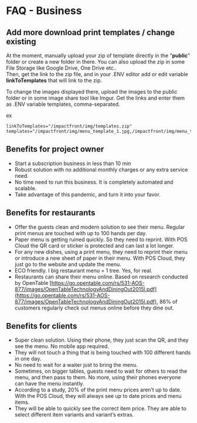 # FAQ - Business

## Add more download print templates / change existing

At the moment, manually upload your zip of template directly in the "**public**" folder or create a new folder in there. You can also upload the zip in some File Storage like Google Drive, One Drive etc..  
Then, get the link to the zip file, and in your .ENV editor add or edit variable **linkToTemplates** that will link to the zip.

To change the images displayed there, upload the images to the public folder or in some image share tool like Imgur. Get the links and enter them as .ENV variable templates, comma-separated.

ex

```text
linkToTemplates="/impactfront/img/templates.zip"
templates="/impactfront/img/menu_template_1.jpg,/impactfront/img/menu_template_2.jpg"
```

## Benefits for project owner

* Start a subscription business in less than 10 min
* Robust solution with no additional monthly charges or any extra service need.
* No time need to run this business. It is completely automated and scalable.
* Take advantage of this pandemic, and turn it into your favor.

## Benefits for restaurants

* Offer the guests clean and modern solution to see their menu. Regular print menus are touched with up to 100 hands per day.
* Paper menu is getting ruined quickly. So they need to reprint. With POS Cloud the QR card or sticker is protected and can last a lot longer.
* For any new dishes, using a print menu, they need to reprint their menu or introduce a new sheet of paper in their menu. With POS Cloud, they just go to the website and update the menu.
* ECO friendly. I big restaurant menu = 1 tree. Yes, for real.
* Restaurants can share their menu online. Based on research conducted by OpenTable [https://go.opentable.com/rs/531-AOS-877/images/OpenTableTechnologyAndDiningOut2015l.pdf](https://go.opentable.com/rs/531-AOS-877/images/OpenTableTechnologyAndDiningOut2015l.pdf), 86% of customers regularly check out menus online before they dine out.

## Benefits for clients

* Super clean solution. Using their phone, they just scan the QR, and they see the menu. No mobile app required.
* They will not touch a thing that is being touched with 100 different hands in one day.
* No need to wait for a waiter just to bring the menu.
* Sometimes, on bigger tables, guests need to wait for others to read the menu, and then pass to them. No more, using their phones everyone can have the menu instantly.
* According to a study, 20% of the print menu prices aren’t up to date. With the POS Cloud, they will always see up to date prices and menu items.
* They will be able to quickly see the correct item price. They are able to select different item variants and variant’s extras.

